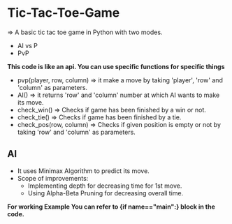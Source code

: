 # Tic-Tac-Toe-Game
=> A basic tic tac toe game in Python with two modes. 
- AI vs P
- PvP

**This code is like an api. You can use specific functions for specific things**
- pvp(player, row, column) => it make a move by taking 'player', 'row' and 'column' as parameters.
- AI() => it returns 'row' and 'column' number at which AI wants to make its move.
- check_win() => Checks if game has been finished by a win or not.
- check_tie() => Checks if game has been finished by a tie.
- check_pos(row, column) => Checks if given position is empty or not by taking 'row' and 'column' as parameters.

## AI
- It uses Minimax Algorithm to predict its move.
- Scope of improvements:
    - Implementing depth for decreasing time for 1st move.
    - Using Alpha-Beta Pruning for decreasing overall time.

**For working Example You can refer to {if __name__=="__main__":} block in the code.**
